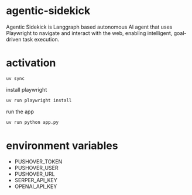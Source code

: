 # agentic-sidekick
Agentic Sidekick is Langgraph based autonomous AI agent that uses Playwright to navigate and interact with the web, enabling intelligent, goal-driven task execution.

# activation
```bash
uv sync
```
install playwright
```bash
uv run playwright install
```
run the app
```bash
uv run python app.py
```


# environment variables

- PUSHOVER_TOKEN
- PUSHOVER_USER
- PUSHOVER_URL
- SERPER_API_KEY
- OPENAI_API_KEY
